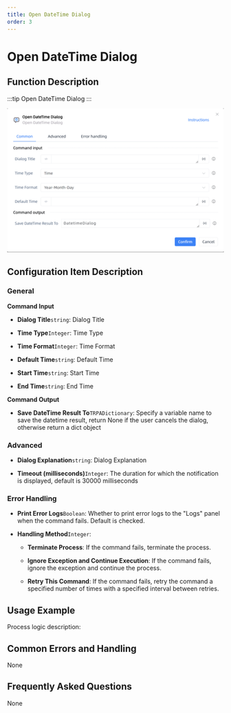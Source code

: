 ```yaml
---
title: Open DateTime Dialog
order: 3
---
```


# Open DateTime Dialog

## Function Description

:::tip 
Open DateTime Dialog
:::

![Open DateTime Dialog](../../../assets/Open%20DateTime%20Dialog_command.png)

## Configuration Item Description

### General

**Command Input**

- **Dialog Title**`string`: Dialog Title

- **Time Type**`Integer`: Time Type

- **Time Format**`Integer`: Time Format

- **Default Time**`string`: Default Time

- **Start Time**`string`: Start Time

- **End Time**`string`: End Time


**Command Output**

- **Save DateTime Result To**`TRPADictionary`: Specify a variable name to save the datetime result, return None if the user cancels the dialog, otherwise return a dict object

### Advanced

- **Dialog Explanation**`string`: Dialog Explanation

- **Timeout (milliseconds)**`Integer`: The duration for which the notification is displayed, default is 30000 milliseconds

### Error Handling

- **Print Error Logs**`Boolean`: Whether to print error logs to the "Logs" panel when the command fails. Default is checked. 

- **Handling Method**`Integer`:

    - **Terminate Process**: If the command fails, terminate the process.

    - **Ignore Exception and Continue Execution**: If the command fails, ignore the exception and continue the process.

    - **Retry This Command**: If the command fails, retry the command a specified number of times with a specified interval between retries.

## Usage Example

Process logic description:

## Common Errors and Handling

None

## Frequently Asked Questions

None


